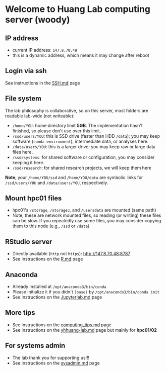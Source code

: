 # Welcome to Huang Lab computing server (woody)

## IP address
- current IP address: `147.8.70.48`
- this is a dynamic address, which means it may change after reboot

## Login via ssh
See instructions in the [SSH.md](../SSH.md) page

## File system
The lab philosophy is collaborative, so on this server, most folders are 
readable lab-wide (not writeable):

- `/home/YOU`: home directory limit **5GB**. The implementation hasn't finished,
  so please don't use over this limit.
- `/ssd/users/YOU`: this is SSD drive (faster than HDD `/data`); you may keep
  software (`conda environment`), intermediate data, or analyses here.
- `/data/users/YOU`: this is a larger drive; you may keep raw or large data 
  files here.
- `/ssd/systems`: for shared software or configuration, you may consider keeping
  it here.
- `/ssd/research`: for shared research projects, we will keep them here

**Note**, your `/home/YOU/ssd` and `/home/YOU/data` are symbolic links for 
`/ssd/users/YOU` and `/data/users/YOU`, respectively.

## Mount hpc01 files
- hpc01's `/storage`, `/storage3`, and `/usersdata` are mounted (same path)
- Note, these are network mounted files, so reading (or writing) these files
  can be slow. If you repeatedly use some files, you may consider copying them 
  to this node (e.g., `/ssd` or `/data`)

## RStudio server
- Directly available (`http` not `https`): http://147.8.70.48:8787
- See instructions on the [R.md](../R.md) page

## Anaconda
- Already installed at `/opt/anaconda3/bin/conda`
- Please initialize it if you didn't `(base)` by `/opt/anaconda3/bin/conda init`
- See instructions on the [Jupyterlab.md](../Jupyterlab.md) page

## More tips
- See instructions on the [computing_tips.md](../computing_tips.md) page
- See instructions on the [yhhuang-lab.md](../yhhuang-lab.md) page but mainly
  for **hpc01/02**

## For systems admin
- The lab thank you for supporting us!!!
- See instructions on the [sysadmin.md](sysadmin.md) page
